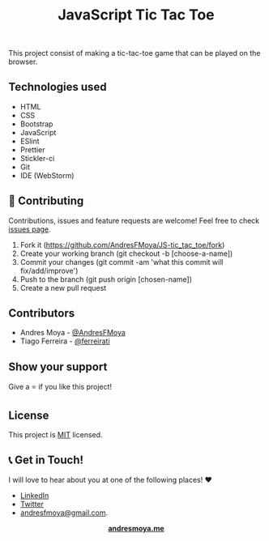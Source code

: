 <p>
  <h1 align="center">JavaScript Tic Tac Toe</h1>
</p>
<br>

This project consist of making a tic-tac-toe game that can be played on the browser.

## Technologies used

- HTML
- CSS
- Bootstrap
- JavaScript
- ESlint
- Prettier
- Stickler-ci
- Git
- IDE (WebStorm)

## 🤝 Contributing

Contributions, issues and feature requests are welcome! Feel free to check [issues page](https://github.com/AAndresFMoya/JS-tic_tac_toe/issues).

1. Fork it (https://github.com/AndresFMoya/JS-tic_tac_toe/fork)
2. Create your working branch (git checkout -b [choose-a-name])
3. Commit your changes (git commit -am 'what this commit will fix/add/improve')
4. Push to the branch (git push origin [chosen-name])
5. Create a new pull request

## Contributors

- Andres Moya - [@AndresFMoya](https://github.com/AndresFMoya)
- Tiago Ferreira - [@ferreirati](https://github.com/ferreirati)

## Show your support

Give a ⭐️ if you like this project!


## License

This project is [MIT](https://github.com/AndresFMoya/JS-tic_tac_toe/blob/develop/LICENSE) licensed.


## 📞 Get in Touch!
I will love to hear about you at one of the following places! :heart:

- [LinkedIn](https://www.linkedin.com/in/andres-f-moya/)
- [Twitter](https://www.twitter.com/andmedev/) 
- <andresfmoya@gmail.com>.

<p align="center">
  <strong>
    <a href="https://andresmoya.me">andresmoya.me</a>
</strong>
</p>
